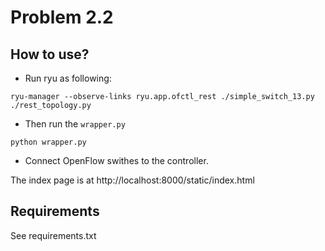 Problem 2.2
===

How to use?
---
- Run ryu as following:
```
ryu-manager --observe-links ryu.app.ofctl_rest ./simple_switch_13.py ./rest_topology.py
```
- Then run the `wrapper.py`
```
python wrapper.py
```
- Connect OpenFlow swithes to the controller.

The index page is at http://localhost:8000/static/index.html

Requirements
---
See requirements.txt

